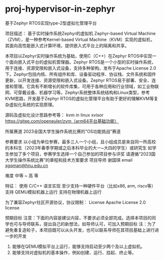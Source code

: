 # proj-hypervisor-in-zephyr
基于Zephyr RTOS实现type-2型虚拟化管理平台

项目描述：
基于实时操作系统Zephyr的虚拟机 Zephyr-based Virtual Machine（ZVM），是一种参考Kernel-based Virtual Machine（KVM）实现的虚拟机，其面向高性能嵌入式计算环境，提供嵌入式平台上的隔离和共享。

本项目以Zephyr实时操作系统为基础，使用C（C++）在Zephyr RTOS中实现一个面向嵌入式平台的虚拟机管理器。Zephyr RTOS是一个小型的实时操作系统，用于连接、资源受限和嵌入式设备，支持多种架构，发布于Apache License 2.0下。Zephyr包括内核、所有组件和库、设备驱动程序、协议栈、文件系统和固件更新，以开发连接、资源受限和嵌入式设备。Zephyr RTOS易于部署、安全、连接和管理。它具有不断增长的软件库集，可用于各种应用和行业领域，如工业物联网、可穿戴设备、机器学习等。Zephyr系统整体系统结构和Linux类型，参考KVM思路，开发基于Zephyr RTOS的虚拟化管理平台有助于更好的理解KVM等复杂虚拟化系统的实现原理。

源码及虚拟化设计思路参考等：
kvm in linux
xvisor
https://gitee.com/openeuler/zvm（arm64平台基础功能）

所属赛道
2023全国大学生操作系统比赛的“OS功能挑战”赛道

参赛要求
以小组为单位参赛，最多三人一个小组，且小组成员是来自同一所高校的本科生（2023年春季学期或之后本科毕业的大一~大四的学生）或研究生
如学生参加了多个项目，参赛学生选择一个自己参加的项目参与评奖
请遵循“2023国大学生操作系统比赛”的章程和技术方案要求
项目导师
谢国琪 email xgqman@hnu.edu.cn

难度
中等 ~ 高 等

特征：
使用 C/C++ 语言实现
至少支持一种硬件平台（比如x86, arm, riscv等）
支持 QEMU模拟机器上运行
支持在物理机器上运行

为了兼容Zephyr社区开源协议，协议限制：
License
Apache License 2.0 license

预期目标
注意：下面的内容是建议内容，不要求必须全部完成。选择本项目的同学也可与导师联系，提出自己的新想法，如导师认可，可加入预期目标
注：为了避免重复造轮子，本项目既可以从头开发，也可以联系导师在其项目基础上进行进一步的开发

1. 能够在QEMU模拟平台上运行，能够支持启动至少两个及以上虚拟机。
2. 能够支持对虚拟机的基本操作，例如创建、运行、挂起、终止等。

